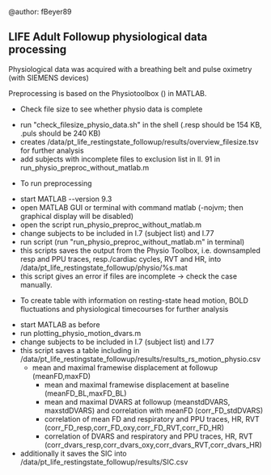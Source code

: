 @author: fBeyer89

## LIFE Adult Followup physiological data processing

Physiological data was acquired with a breathing belt and pulse oximetry (with SIEMENS devices)

Preprocessing is based on the Physiotoolbox () in MATLAB.

* Check file size to see whether physio data is complete
- run "check_filesize_physio_data.sh" in the shell (.resp should be 154 KB, .puls should be 240 KB)
- creates /data/pt_life_restingstate_followup/results/overview_filesize.tsv for further analysis
- add subjects with incomplete files to exclusion list in ll. 91 in run_physio_preproc_without_matlab.m

* To run preprocessing
- start MATLAB --version 9.3
- open MATLAB GUI or terminal with command matlab (-nojvm; then graphical display will be disabled)
- open the script run_physio_preproc_without_matlab.m
- change subjects to be included in l.7 (subject list) and l.77
- run script (run "run_physio_preproc_without_matlab.m" in terminal)
- this scripts saves the output from the Physio Toolbox, i.e. downsampled resp and PPU traces, resp./cardiac cycles, RVT and HR, into /data/pt_life_restingstate_followup/physio/%s.mat
- this script gives an error if files are incomplete -> check the case manually.

* To create table with information on resting-state head motion, BOLD fluctuations and physiological timecourses for further analysis 
- start MATLAB as before
- run plotting_physio_motion_dvars.m
- change subjects to be included in l.7 (subject list) and l.77
- this script saves a table including in /data/pt_life_restingstate_followup/results/results_rs_motion_physio.csv
	- mean and maximal framewise displacement at followup (meanFD,maxFD)
        - mean and maximal framewise displacement at baseline (meanFD_BL,maxFD_BL)
        - mean and maximal DVARS at followup (meanstdDVARS, maxstdDVARS) and correlation with meanFD (corr_FD_stdDVARS)
        - correlation of mean FD and respiratory and PPU traces, HR, RVT (corr_FD_resp,corr_FD_oxy,corr_FD_RVT,corr_FD_HR)
        - correlation of DVARS and respiratory and PPU traces, HR, RVT (corr_dvars_resp,corr_dvars_oxy,corr_dvars_RVT,corr_dvars_HR)
- additionally it saves the SIC into /data/pt_life_restingstate_followup/results/SIC.csv

